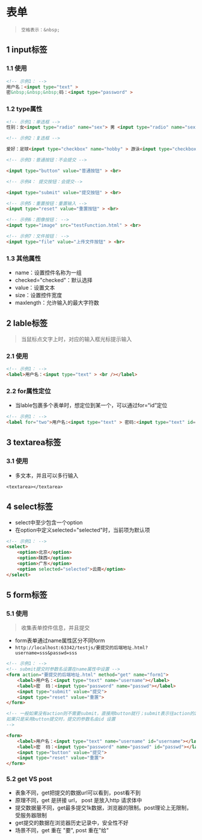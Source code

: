 # 表单
>```空格表示：&nbsp;```

## 1 input标签
###  1.1 使用
```html
<!-- 示例1： -->
用户名：<input type="text" >
密&nbsp;&nbsp;&nbsp;码：<input type="password" >
```
### 1.2 type属性
```html
<!-- 示例1：单选框 -->
性别：女<input type="radio" name="sex"> 男 <input type="radio" name="sex">

<!-- 示例2：复选框 -->

爱好：足球<input type="checkbox" name="hobby" > 游泳<input type="checkbox" name="hobby" > 网球<input type="checkbox" name="hobby" >

<!-- 示例3：普通按钮：不会提交 -->

<input type="button" value="普通按钮" > <br>

<!-- 示例4： 提交按钮：会提交-->

<input type="submit" value="提交按钮" > <br>

<!-- 示例5：重置按钮：重置输入 -->
<input type="reset" value="重置按钮" > <br>

<!-- 示例6：图像按钮： -->
<input type="image" src="testFunction.html" > <br>

<!-- 示例7：文件按钮： -->
<input type="file" value="上传文件按钮" > <br>
```
### 1.3 其他属性
- name：设置控件名称为一组
- checked="checked"：默认选择
- value：设置文本
- size：设置控件宽度
- maxlength：允许输入的最大字符数
## 2 lable标签
>当鼠标点文字上时，对应的输入框光标提示输入
### 2.1 使用
```html
<!-- 示例1： -->
<label>用户名：<input type="text" > <br /></label>
```
### 2.2 for属性定位
+ 当lable包裹多个表单时，想定位到某一个，可以通过for=“id”定位
```html
<!-- 示例1： -->
<label for="two">用户名:<input type="text" > 密码:<input type="text" id="two"></label>
```
## 3 textarea标签
### 3.1 使用
+ 多文本，并且可以多行输入
```
<textarea></textarea>
```
## 4 select标签
- select中至少包含一个option
- 在option中定义selected="selected"时，当前项为默认项
```html
<!-- 示例1： -->
<select>
    <option>北京</option>
    <option>陕西</option>
    <option>广东</option>
    <option selected="selected">云南</option>
</select>
```


## 5 form标签
### 5.1 使用
>收集表单控件信息，并且提交
+ form表单通过name属性区分不同form
+ `http://localhost:63342/testjs/要提交的后端地址.html?username=sss&passwd=sss`
```html
<!-- 示例1： -->
<!-- submit提交时参数名设置在name属性中设置 -->
<form action="要提交的后端地址.html" method="get" name="form1">
    <label>用户名：<input type="text" name="username"></label>
    <label>密  码：<input type="password" name="passwd"></label>
    <input type="submit" value="提交">
    <input type="reset" value="重置">
</form>

<!-- 一般如果没有action则不需要submit，直接用button就行；submit表示往action的路径上提交；
如果只是采用button提交时，提交的参数名由id 设置
-->

<form>
    <label>用户名：<input type="text" name="username" id="username"></label>
    <label>密  码：<input type="password" name="passwd" id="passwd"></label>
    <input type="button" value="提交">
    <input type="reset" value="重置">
</form>
```
### 5.2 get VS post
+ 表象不同，get把提交的数据url可以看到，post看不到
+ 原理不同，get 是拼接 url， post 是放入http 请求体中
+ 提交数据量不同，get最多提交1k数据，浏览器的限制。post理论上无限制，受服务器限制
+ get提交的数据在浏览器历史记录中，安全性不好
+ 场景不同，get 重在 "要", post 重在"给"